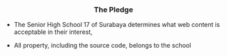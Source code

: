 ### <div align="center">The Pledge</div>

- The Senior High School 17 of Surabaya determines what web content is acceptable in their interest,

- All property, including the source code, belongs to the school